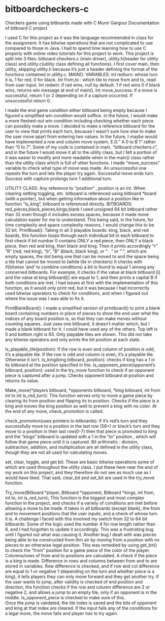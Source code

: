 # bitboardcheckers-c
Checkers game using bitboards made with C
Munir Gargour
Documentation of bitboard C project


I used C for this project as it was the language recommended in class for the assignment. It has bitwise operations that are not complicated to use compared to those in Java. I had to spend time learning how to use C properly with online video tutorials for this project to work.
This project is split into 3 files: bitboard checkers.c (main driver), utility.h(header for utility class) and utility.c(utility class defining all functions). I first cover main, then utility, skipping utility.h because it’s just a header defining the format of the functions contained in utility.c.
MAIN():
VARIABLES:
int redturn: whose turn it is, 1 for red, 0 for black.
Int from,to : which tile to move from and to, read from user input.
Int redwin: if red wins, null by default. 1 if red wins 0 if black wins, returns win message at end of main().
Int move_success: if a move is successful, return 1 or 2 depending on if a capture occurred. If unsuccessful return 0.

I made the end game condition either bitboard being empty because I figured a simplified win condition would suffice. In the future, I would make a more fleshed-out win condition including checking whether each piece can possibly make a move.
I decided to make a reference bitboard for the user to view that prints each turn, because I wasn’t sure how else to make the user move apart from entering two values. In the future, I maybe would have implemented a row and column move system, E.G.” A 0 to B 1” rather than “0 to 7”.
Some of my code is contained in main, “bitboard checkers.c”, and in the future I would move it all to the utility class, but I felt a portion of it was easier to modify and more readable when in the main() class rather than the utility class which is full of other functions.
I made “move_success” variable to check what type of move was made. An unsuccessful one repeats the turn and lets the player try again. Successful move ends turn. Success with capture prolongs turn 1 additional turn.


UTILITY CLASS:
Any reference to “position” , position is an int.
When clearing setting toggling, etc. bitboard is referenced using bitboard *board (with a pointer), but when getting information about a position like in function “is_king”, bitboard is referenced directly.
BITBOARDS: red_pieces,black_pieces,kings,blank
I used unsigned 64 bit bitboard rather than 32 even though it includes excess spaces, because it made move calculation easier for me to understand. This being said, in the future, for time complexity and space complexity reasons, I would change this to be 32 bit.
PrintBoad():
Taking in all 3 playable boards: king, black, and red boards, this function loops through each individual bit in each bitboard to first check if bit number 0 contains ONLY a red piece, then ONLY a black piece, then red and king, then black and king. Then it prints accordingly “r” “R” (red, red king), “b”, “B” (black, black king), or “ . “ or “   “, which are empty spaces, the dot being one that can be moved to and the space being a tile that cannot be moved to (white tile in checkers)
It checks with if(bitwise ‘and’ to combine conditions) a bit is found to equal 1 among any concerned bitboards. For example, it checks if the value at black bitboard [i] and the value at king bitboard[i] are equal to 1, and then prints a capital B if both conditions are met. 
I had issues at first with the implementation of this function, as it would only print red, but it was because I had incorrectly used bitwise operators to check for conditions, and when I figured out where the issue was I was able to fix it.

PrintBlankBoard():
I made a simplified version of printboard() to print a blank board containing numbers in place of pieces to show the end user what the indices of any board position is, so that they can make moves without counting squares. Just uses one bitboard, it doesn’t matter which, but I made a blank bitboard for it. I could have used any of the others. Top left is 0 and bottom right is 63. Only playable tiles are shown. This did not take any bitwise operators and only prints the bit position at each state.

Is_playable_tile(position):
If the row is even and column of position is odd, it’s a playable tile. If the row is odd and column is even, it’s a playable tile. Otherwise it isn’t.
Is_king(king bitboard, position): checks if king has a 1 in its bitboard at the position specified in the.
Is_opponent_piece(opponent’s bitboard, position): used in the try_move function to check if an opponent piece is captured after a jump. Checks opponent bitboard at position and returns its value.

Make_move(*players bitboard, *opponents bitboard, *king bitboard, int from int to int is_red_turn):
This function serves only to move a game piece by clearing its from position and flipping its to position. Checks if the piece is a king and moves the king position as well to prevent a king with no color. At the end of any move, check_promotion is called.

check_promotion(uses pointers to bitboards):
if it’s red’s turn and they successfully move to a position in the last row (56+) or black’s turn and they move to a position in their last row(0-7) then that piece is promoted to king and the “kings” bitboard is updated with a 1 in the “to” position , which will follow that game piece until it is captured.
Bit arithmetic : division, subtraction, addition, and multiplication are all defined in the utility class, though they are not all used for calculating moves.

set, clear, toggle, and get bit:
These are basic bitwise operations some of which are used throughout the utility class. I put these here near the end of my work on this project, and they therefore do not see as much use as I would have liked. That said, clear_bit and set_bit are used in the try_move function.

Try_move(Bitboard *player, Bitboard *opponent, Bitboard *kings, int from, int to, int is_red_turn);
This function is the biggest and most complex function in the project, and checks if a variety of conditions are met before allowing a move to be made. 
It takes in all bitboards (except blank), the from and to movement positions that the user inputs, and a check of whose turn it is. 
A challenge I faced with this involved my switch from 32 to 64 bit bitboards: Some of the logic used the number 4 for row length rather than 8, and I had forgotten to update it accordingly. This was a frustrating bug until I figured out what was causing it. 
Another bug I dealt with was pieces being able to be constructed from thin air by moving from a position with no pieces to an otherwise legal position. This was remedied by using get_bit() to check the “from” position for a game piece of the color of the player. 
Columns/rows of from and to positions are calculated.
A check if the piece is a king is made.
Difference in rows and columns between from and to are stored in variables.
Row difference is checked, and if row and col difference are equal to 1 or negative 1 (depending on the turn and whether piece is a king), it tells players they can only move forward and they get another try.
If the user wants to jump, after validity is checked of end position and direction, the function checks if the row and column difference are 2 or negative 2, and allows a jump to an empty tile, only if an opponent is in the middle. Is_opponent_piece is checked to make sure of this.  
Once the jump is validated, the tile index is saved and the bits of opponent and king at that index are cleared. 
If the input fails any of the conditions for a legal move, the move fails and player has to try again.
